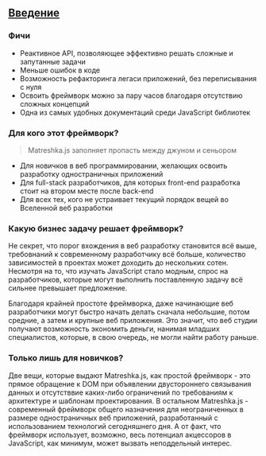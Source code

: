 ## [Введение](#!introduction)
### Фичи
- Реактивное API, позволяющее эффективно решать сложные и запутанные задачи
- Меньше ошибок в коде
- Возможность рефакторинга легаси приложений, без переписывания с нуля
- Освоить фреймворк можно за пару часов благодаря отсутствию сложных концепций
- Одна из самых удобных документаций среди JavaScript библиотек

### Для кого этот фреймворк?

> Matreshka.js заполняет пропасть между джуном и сеньором

- Для новичков в веб программировании, желающих освоить разработку одностраничных приложений
- Для full-stack разработчиков, для которых front-end разработка стоит на втором месте после back-end
- Для всех тех, кого не устраивает текущий порядок вещей во Вселенной веб разработки

### Какую бизнес задачу решает фреймворк?

Не секрет, что порог вхождения в веб разработку становится всё выше, требовнаний к современному разработчику всё больше, количество зависимостей в проектах может доходить до нескольких сотен. Несмотря на то, что изучать JavaScript стало модным, спрос на разработчиков, которые могут выполнить поставленную задачу всё сильнее превышает предложение.

Благодаря крайней простоте фреймворка, даже начинающие веб разработчики могут быстро начать делать сначала небольшие, потом средние, а затем и крупные веб приложения. Это значит, что веб студии получают возможность экономить деньги, нанимая младших специалистов, которые, в свою очередь, не могли найти работу раньше.


### Только лишь для новичков?

Две вещи, которые выдают Matreshka.js, как простой фреймворк - это прямое обращение к DOM при объявлении двустороннего связывания данных и отсутстввие каких-либо ограничений по требованиям к архитектуре и шаблонам проектирования. В остальном Matreshka.js - современный фреймворк общего назначения для неограниченных в размере одностраничных веб приложений, разработанный с использованием технологий сегодняшнего дня. А от факт, что фреймворк использует, возможно, весь потенциал акцессоров в JavaScript, как минимум, может вызвать неподдельный интерес.
